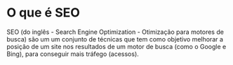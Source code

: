 # O que é SEO

SEO (do inglês - Search Engine Optimization - Otimização para motores de busca) são um um conjunto de técnicas que tem como objetivo melhorar a posição de um site nos resultados de um motor de busca (como o Google e Bing), para conseguir mais tráfego (acessos).